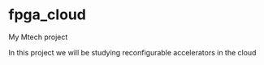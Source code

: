 fpga_cloud
==========

My Mtech project

In this project we will be studying reconfigurable accelerators in the cloud
